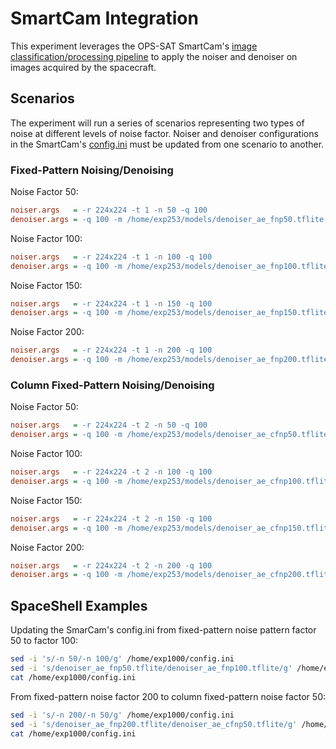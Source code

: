 # SmartCam Integration
This experiment leverages the OPS-SAT SmartCam's [image classification/processing pipeline](https://github.com/georgeslabreche/opssat-smartcam#33-building-an-image-classification-pipeline) to apply the noiser and denoiser on images acquired by the spacecraft.

## Scenarios
The experiment will run a series of scenarios representing two types of noise at different levels of noise factor. Noiser and denoiser configurations in the SmartCam's [config.ini](config.ini) must be updated from one scenario to another.

### Fixed-Pattern Noising/Denoising

Noise Factor 50:
```ini
noiser.args   = -r 224x224 -t 1 -n 50 -q 100
denoiser.args = -q 100 -m /home/exp253/models/denoiser_ae_fnp50.tflite
```

Noise Factor 100:
```ini
noiser.args   = -r 224x224 -t 1 -n 100 -q 100
denoiser.args = -q 100 -m /home/exp253/models/denoiser_ae_fnp100.tflite
```

Noise Factor 150:
```ini
noiser.args   = -r 224x224 -t 1 -n 150 -q 100
denoiser.args = -q 100 -m /home/exp253/models/denoiser_ae_fnp150.tflite
```

Noise Factor 200:
```ini
noiser.args   = -r 224x224 -t 1 -n 200 -q 100
denoiser.args = -q 100 -m /home/exp253/models/denoiser_ae_fnp200.tflite
```

### Column Fixed-Pattern Noising/Denoising

Noise Factor 50:
```ini
noiser.args   = -r 224x224 -t 2 -n 50 -q 100
denoiser.args = -q 100 -m /home/exp253/models/denoiser_ae_cfnp50.tflite
```

Noise Factor 100:
```ini
noiser.args   = -r 224x224 -t 2 -n 100 -q 100
denoiser.args = -q 100 -m /home/exp253/models/denoiser_ae_cfnp100.tflite
```

Noise Factor 150:
```ini
noiser.args   = -r 224x224 -t 2 -n 150 -q 100
denoiser.args = -q 100 -m /home/exp253/models/denoiser_ae_cfnp150.tflite
```

Noise Factor 200:
```ini
noiser.args   = -r 224x224 -t 2 -n 200 -q 100
denoiser.args = -q 100 -m /home/exp253/models/denoiser_ae_cfnp200.tflite
```

## SpaceShell Examples
Updating the SmarCam's config.ini from fixed-pattern noise pattern factor 50 to factor 100:

```bash
sed -i 's/-n 50/-n 100/g' /home/exp1000/config.ini
sed -i 's/denoiser_ae_fnp50.tflite/denoiser_ae_fnp100.tflite/g' /home/exp1000/config.ini
cat /home/exp1000/config.ini
```

From fixed-pattern noise factor 200 to column fixed-pattern noise factor 50:

```bash
sed -i 's/-n 200/-n 50/g' /home/exp1000/config.ini
sed -i 's/denoiser_ae_fnp200.tflite/denoiser_ae_cfnp50.tflite/g' /home/exp1000/config.ini
cat /home/exp1000/config.ini
```